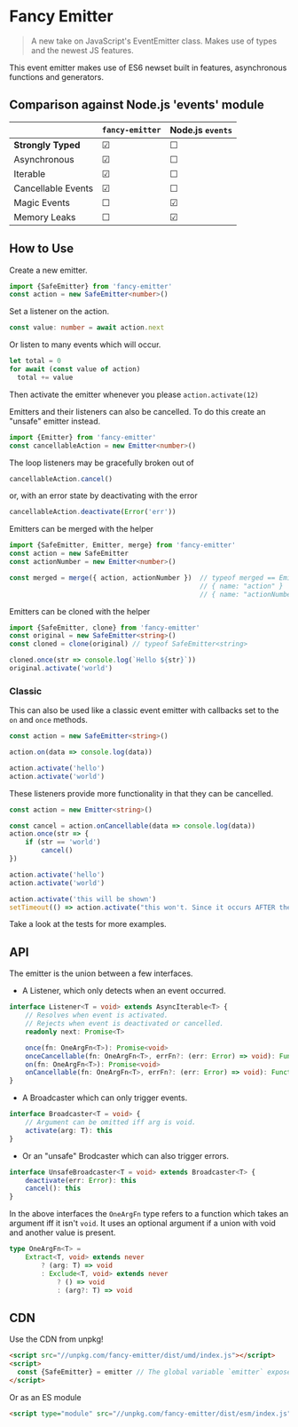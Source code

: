 # Fancy Emitter

> A new take on JavaScript's EventEmitter class. Makes use of types and the newest JS features.

This event emitter makes use of ES6 newset built in features, asynchronous functions and generators.

## Comparison against Node.js 'events' module

| | `fancy-emitter` | Node.js `events`
|-|-----------------|-----------------
| **Strongly Typed** | ☑ | ☐
| Asynchronous | ☑ | ☐
| Iterable | ☑ | ☐
| Cancellable Events | ☑ | ☐
| Magic Events | ☐ | ☑
| Memory Leaks | ☐ | ☑

## How to Use

Create a new emitter.

```typescript
import {SafeEmitter} from 'fancy-emitter'
const action = new SafeEmitter<number>()
```

Set a listener on the action.

```typescript
const value: number = await action.next
```

Or listen to many events which will occur.

```typescript
let total = 0
for await (const value of action)
  total += value
```

Then activate the emitter whenever you please `action.activate(12)`

Emitters and their listeners can also be cancelled.
To do this create an "unsafe" emitter instead.

```typescript
import {Emitter} from 'fancy-emitter'
const cancellableAction = new Emitter<number>()
```

The loop listeners may be gracefully broken out of

```typescript
cancellableAction.cancel()
```

or, with an error state by deactivating with the error

```typescript
cancellableAction.deactivate(Error('err'))
```

Emitters can be merged with the helper

```typescript
import {SafeEmitter, Emitter, merge} from 'fancy-emitter'
const action = new SafeEmitter
const actionNumber = new Emitter<number>()

const merged = merge({ action, actionNumber })  // typeof merged == Emitter<
                                                // { name: "action" } |
                                                // { name: "actionNumber", value: number } >
```

Emitters can be cloned with the helper

```typescript
import {SafeEmitter, clone} from 'fancy-emitter'
const original = new SafeEmitter<string>()
const cloned = clone(original) // typeof SafeEmitter<string>

cloned.once(str => console.log(`Hello ${str}`))
original.activate('world')
```

### Classic

This can also be used like a classic event emitter with callbacks set to the `on` and `once` methods.

```typescript
const action = new SafeEmitter<string>()

action.on(data => console.log(data))

action.activate('hello')
action.activate('world')
```

These listeners provide more functionality in that they can be cancelled.

```typescript
const action = new Emitter<string>()

const cancel = action.onCancellable(data => console.log(data))
action.once(str => {
    if (str == 'world')
        cancel()
})

action.activate('hello')
action.activate('world')

action.activate('this will be shown')
setTimeout(() => action.activate("this won't. Since it occurs AFTER the cancel has time to propagate"))
```

Take a look at the tests for more examples.

## API

The emitter is the union between a few interfaces.

+ A Listener, which only detects when an event occurred.

```typescript
interface Listener<T = void> extends AsyncIterable<T> {
    // Resolves when event is activated.
    // Rejects when event is deactivated or cancelled.
    readonly next: Promise<T>

    once(fn: OneArgFn<T>): Promise<void>
    onceCancellable(fn: OneArgFn<T>, errFn?: (err: Error) => void): Function
    on(fn: OneArgFn<T>): Promise<void>
    onCancellable(fn: OneArgFn<T>, errFn?: (err: Error) => void): Function
}
```

+ A Broadcaster which can only trigger events.

```typescript
interface Broadcaster<T = void> {
    // Argument can be omitted iff arg is void.
    activate(arg: T): this
}
```

+ Or an "unsafe" Brodcaster which can also trigger errors.

```typescript
interface UnsafeBroadcaster<T = void> extends Broadcaster<T> {
    deactivate(err: Error): this
    cancel(): this
}
```

In the above interfaces the `OneArgFn` type refers to a function which takes an argument iff it isn't `void`.
It uses an optional argument if a union with void and another value is present.

```typescript
type OneArgFn<T> =
    Extract<T, void> extends never
        ? (arg: T) => void
        : Exclude<T, void> extends never
            ? () => void
            : (arg?: T) => void
```

## CDN

Use the CDN from unpkg!

```html
<script src="//unpkg.com/fancy-emitter/dist/umd/index.js"></script>
<script>
  const {SafeEmitter} = emitter // The global variable `emitter` exposes the entire package.
</script>
```

Or as an ES module

```html
<script type="module" src="//unpkg.com/fancy-emitter/dist/esm/index.js"></script>
```
